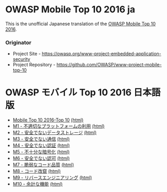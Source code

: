 # OWASP Mobile Top 10 2016 ja

This is the unofficial Japanese translation of the [OWASP Mobile Top 10 2016](https://owasp.org/www-project-mobile-top-10).

### Originator

- Project Site - <https://owasp.org/www-project-embedded-application-security>
- Project Repository - <https://github.com/OWASP/www-project-mobile-top-10>

# OWASP モバイル Top 10 2016 日本語版

* [Mobile Top 10 2016-Top 10](Document/Mobile_Top_10_2016-Top_10.md) [(html)](https://coky-t.github.io/owasp-mobile-top10-2016-ja/Mobile_Top_10_2016-Top_10.html)
* [M1 - 不適切なプラットフォームの利用](Document/Mobile_Top_10_2016-M1-Improper_Platform_Usage.md) [(html)](https://coky-t.github.io/owasp-mobile-top10-2016-ja/Mobile_Top_10_2016-M1-Improper_Platform_Usage.html)
* [M2 - 安全でないデータストレージ](Document/Mobile_Top_10_2016-M2-Insecure_Data_Storage.md) [(html)](https://coky-t.github.io/owasp-mobile-top10-2016-ja/Mobile_Top_10_2016-M2-Insecure_Data_Storage.html)
* [M3 - 安全でない通信](Document/Mobile_Top_10_2016-M3-Insecure_Communication.md) [(html)](https://coky-t.github.io/owasp-mobile-top10-2016-ja/Mobile_Top_10_2016-M3-Insecure_Communication.html)
* [M4 - 安全でない認証](Document/Mobile_Top_10_2016-M4-Insecure_Authentication.md) [(html)](https://coky-t.github.io/owasp-mobile-top10-2016-ja/Mobile_Top_10_2016-M4-Insecure_Authentication.html)
* [M5 - 不十分な暗号化](Document/Mobile_Top_10_2016-M5-Insufficient_Cryptography.md) [(html)](https://coky-t.github.io/owasp-mobile-top10-2016-ja/Mobile_Top_10_2016-M5-Insufficient_Cryptography.html)
* [M6 - 安全でない認可](Document/Mobile_Top_10_2016-M6-Insecure_Authorization.md) [(html)](https://coky-t.github.io/owasp-mobile-top10-2016-ja/Mobile_Top_10_2016-M6-Insecure_Authorization.html)
* [M7 - 脆弱なコード品質](Document/Mobile_Top_10_2016-M7-Poor_Code_Quality.md) [(html)](https://coky-t.github.io/owasp-mobile-top10-2016-ja/Mobile_Top_10_2016-M7-Poor_Code_Quality.html)
* [M8 - コード改竄](Document/Mobile_Top_10_2016-M8-Code_Tampering.md) [(html)](https://coky-t.github.io/owasp-mobile-top10-2016-ja/Mobile_Top_10_2016-M8-Code_Tampering.html)
* [M9 - リバースエンジニアリング](Document/Mobile_Top_10_2016-M9-Reverse_Engineering.md) [(html)](https://coky-t.github.io/owasp-mobile-top10-2016-ja/Mobile_Top_10_2016-M9-Reverse_Engineering.html)
* [M10 - 余計な機能](Document/Mobile_Top_10_2016-M10-Extraneous_Functionality.md) [(html)](https://coky-t.github.io/owasp-mobile-top10-2016-ja/Mobile_Top_10_2016-M10-Extraneous_Functionality.html)

